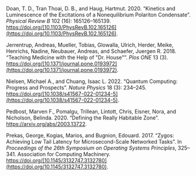 Doan, T. D., Tran Thoai, D. B., and Haug, Hartmut. 2020. “Kinetics and Luminescence of the Excitations of a Nonequilibrium Polariton Condensate”. _Physical Review B_ 102 (16): 165126–165139. https://doi.org/[10.1103/PhysRevB.102.165126](https://doi.org/10.1103/PhysRevB.102.165126).

Jerrentrup, Andreas, Mueller, Tobias, Glowalla, Ulrich, Herder, Meike, Henrichs, Nadine, Neubauer, Andreas, and Schaefer, Juergen R. 2018. “Teaching Medicine with the Help of "Dr. House"”. _Plos ONE_ 13 (3). https://doi.org/[10.1371/journal.pone.0193972](https://doi.org/10.1371/journal.pone.0193972).

Nielsen, Michael A., and Chuang, Isaac L. 2022. “Quantum Computing: Progress and Prospects”. _Nature Physics_ 18 (3): 234–245. https://doi.org/[10.1038/s41567-022-01234-5](https://doi.org/10.1038/s41567-022-01234-5).

Pedbost, Marven F., Pomalgu, Trillean, Lintott, Chris, Eisner, Nora, and Nicholson, Belinda. 2020. “Defining the Really Habitable Zone”. https://arxiv.org/abs/2003.13722.

Prekas, George, Kogias, Marios, and Bugnion, Edouard. 2017. “Zygos: Achieving Low Tail Latency for Microsecond-Scale Networked Tasks”. In _Proceedings of the 26th Symposium on Operating Systems Principles_, 325–341. Association for Computing Machinery. https://doi.org/[10.1145/3132747.3132780](https://doi.org/10.1145/3132747.3132780).